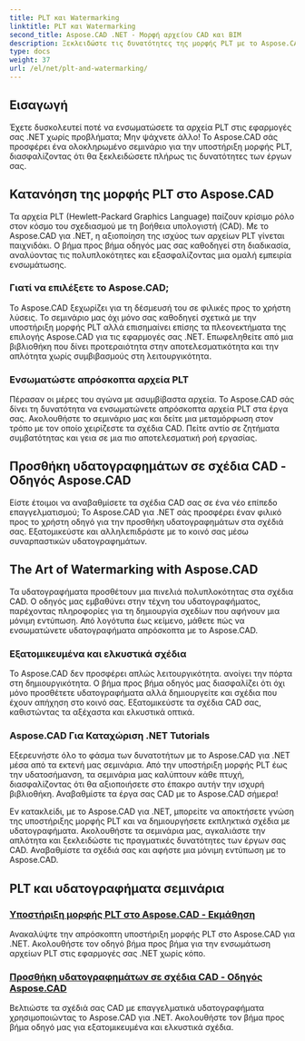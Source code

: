 ```yaml
---
title: PLT και Watermarking
linktitle: PLT και Watermarking
second_title: Aspose.CAD .NET - Μορφή αρχείου CAD και BIM
description: Ξεκλειδώστε τις δυνατότητες της μορφής PLT με το Aspose.CAD για .NET. Ενσωματώστε αβίαστα αρχεία PLT στις εφαρμογές σας με τα βήμα προς βήμα σεμινάρια μας.
type: docs
weight: 37
url: /el/net/plt-and-watermarking/
---
```


## Εισαγωγή

Έχετε δυσκολευτεί ποτέ να ενσωματώσετε τα αρχεία PLT στις εφαρμογές σας .NET χωρίς προβλήματα; Μην ψάχνετε άλλο! Το Aspose.CAD σάς προσφέρει ένα ολοκληρωμένο σεμινάριο για την υποστήριξη μορφής PLT, διασφαλίζοντας ότι θα ξεκλειδώσετε πλήρως τις δυνατότητες των έργων σας.

## Κατανόηση της μορφής PLT στο Aspose.CAD

Τα αρχεία PLT (Hewlett-Packard Graphics Language) παίζουν κρίσιμο ρόλο στον κόσμο του σχεδιασμού με τη βοήθεια υπολογιστή (CAD). Με το Aspose.CAD για .NET, η αξιοποίηση της ισχύος των αρχείων PLT γίνεται παιχνιδάκι. Ο βήμα προς βήμα οδηγός μας σας καθοδηγεί στη διαδικασία, αναλύοντας τις πολυπλοκότητες και εξασφαλίζοντας μια ομαλή εμπειρία ενσωμάτωσης.

### Γιατί να επιλέξετε το Aspose.CAD;

Το Aspose.CAD ξεχωρίζει για τη δέσμευσή του σε φιλικές προς το χρήστη λύσεις. Το σεμινάριο μας όχι μόνο σας καθοδηγεί σχετικά με την υποστήριξη μορφής PLT αλλά επισημαίνει επίσης τα πλεονεκτήματα της επιλογής Aspose.CAD για τις εφαρμογές σας .NET. Επωφεληθείτε από μια βιβλιοθήκη που δίνει προτεραιότητα στην αποτελεσματικότητα και την απλότητα χωρίς συμβιβασμούς στη λειτουργικότητα.

### Ενσωματώστε απρόσκοπτα αρχεία PLT

Πέρασαν οι μέρες του αγώνα με ασυμβίβαστα αρχεία. Το Aspose.CAD σάς δίνει τη δυνατότητα να ενσωματώνετε απρόσκοπτα αρχεία PLT στα έργα σας. Ακολουθήστε το σεμινάριο μας και δείτε μια μεταμόρφωση στον τρόπο με τον οποίο χειρίζεστε τα σχέδια CAD. Πείτε αντίο σε ζητήματα συμβατότητας και γεια σε μια πιο αποτελεσματική ροή εργασίας.

## Προσθήκη υδατογραφημάτων σε σχέδια CAD - Οδηγός Aspose.CAD

Είστε έτοιμοι να αναβαθμίσετε τα σχέδια CAD σας σε ένα νέο επίπεδο επαγγελματισμού; Το Aspose.CAD για .NET σάς προσφέρει έναν φιλικό προς το χρήστη οδηγό για την προσθήκη υδατογραφημάτων στα σχέδιά σας. Εξατομικεύστε και αλληλεπιδράστε με το κοινό σας μέσω συναρπαστικών υδατογραφημάτων.

## The Art of Watermarking with Aspose.CAD

Τα υδατογραφήματα προσθέτουν μια πινελιά πολυπλοκότητας στα σχέδια CAD. Ο οδηγός μας εμβαθύνει στην τέχνη του υδατογραφήματος, παρέχοντας πληροφορίες για τη δημιουργία σχεδίων που αφήνουν μια μόνιμη εντύπωση. Από λογότυπα έως κείμενο, μάθετε πώς να ενσωματώνετε υδατογραφήματα απρόσκοπτα με το Aspose.CAD.

### Εξατομικευμένα και ελκυστικά σχέδια

Το Aspose.CAD δεν προσφέρει απλώς λειτουργικότητα. ανοίγει την πόρτα στη δημιουργικότητα. Ο βήμα προς βήμα οδηγός μας διασφαλίζει ότι όχι μόνο προσθέτετε υδατογραφήματα αλλά δημιουργείτε και σχέδια που έχουν απήχηση στο κοινό σας. Εξατομικεύστε τα σχέδια CAD σας, καθιστώντας τα αξέχαστα και ελκυστικά οπτικά.

### Aspose.CAD Για Καταχώριση .NET Tutorials

Εξερευνήστε όλο το φάσμα των δυνατοτήτων με το Aspose.CAD για .NET μέσα από τα εκτενή μας σεμινάρια. Από την υποστήριξη μορφής PLT έως την υδατοσήμανση, τα σεμινάρια μας καλύπτουν κάθε πτυχή, διασφαλίζοντας ότι θα αξιοποιήσετε στο έπακρο αυτήν την ισχυρή βιβλιοθήκη. Αναβαθμίστε τα έργα σας CAD με το Aspose.CAD σήμερα!

Εν κατακλείδι, με το Aspose.CAD για .NET, μπορείτε να αποκτήσετε γνώση της υποστήριξης μορφής PLT και να δημιουργήσετε εκπληκτικά σχέδια με υδατογραφήματα. Ακολουθήστε τα σεμινάρια μας, αγκαλιάστε την απλότητα και ξεκλειδώστε τις πραγματικές δυνατότητες των έργων σας CAD. Αναβαθμίστε τα σχέδιά σας και αφήστε μια μόνιμη εντύπωση με το Aspose.CAD.
## PLT και υδατογραφήματα σεμινάρια
### [Υποστήριξη μορφής PLT στο Aspose.CAD - Εκμάθηση](./plt-format-support-in-aspose-cad/)
Ανακαλύψτε την απρόσκοπτη υποστήριξη μορφής PLT στο Aspose.CAD για .NET. Ακολουθήστε τον οδηγό βήμα προς βήμα για την ενσωμάτωση αρχείων PLT στις εφαρμογές σας .NET χωρίς κόπο.
### [Προσθήκη υδατογραφημάτων σε σχέδια CAD - Οδηγός Aspose.CAD](./adding-watermarks-to-cad-drawings/)
Βελτιώστε τα σχέδιά σας CAD με επαγγελματικά υδατογραφήματα χρησιμοποιώντας το Aspose.CAD για .NET. Ακολουθήστε τον βήμα προς βήμα οδηγό μας για εξατομικευμένα και ελκυστικά σχέδια.